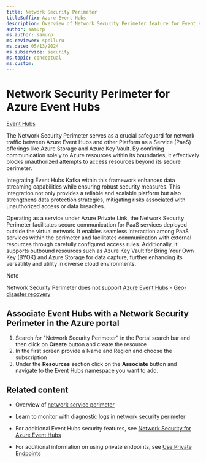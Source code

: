 ```yaml
---
title: Network Security Perimeter 
titleSuffix: Azure Event Hubs
description: Overview of Network Security Perimeter feature for Event Hubs
author: samurp
ms.author: samurp
ms.reviewer: spelluru
ms.date: 05/13/2024
ms.subservice: security
ms.topic: conceptual
ms.custom:
---
```



# Network Security Perimeter for Azure Event Hubs

[Event Hubs](event-hubs-about.md)

The Network Security Perimeter serves as a crucial safeguard for network traffic between Azure Event Hubs and other Platform as a Service (PaaS) offerings like Azure Storage and Azure Key Vault. By confining communication solely to Azure resources within its boundaries, it effectively blocks unauthorized attempts to access resources beyond its secure perimeter.

Integrating Event Hubs Kafka within this framework enhances data streaming capabilities while ensuring robust security measures. This integration not only provides a reliable and scalable platform but also strengthens data protection strategies, mitigating risks associated with unauthorized access or data breaches.

Operating as a service under Azure Private Link, the Network Security Perimeter facilitates secure communication for PaaS services deployed outside the virtual network. It enables seamless interaction among PaaS services within the perimeter and facilitates communication with external resources through carefully configured access rules. Additionally, it supports outbound resources such as Azure Key Vault for Bring Your Own Key (BYOK) and Azure Storage for data capture, further enhancing its versatility and utility in diverse cloud environments.

> [!NOTE]
> Network Security Perimeter does not support [Azure Event Hubs - Geo-disaster recovery](event-hubs-geo-dr.md)

## Associate Event Hubs with a Network Security Perimeter in the Azure portal
1. Search for "Network Security Perimeter" in the Portal search bar and then click on **Create** button and create the resource
1. In the first screen provide a Name and Region and choose the subscription
1. Under the **Resources** section click on the **Associate** button and navigate to the Event Hubs namespace you want to add. 

## Related content
- Overview of [network service perimeter](https://aka.ms/networksecurityperimeter)

- Learn to monitor with [diagnostic logs in network security perimeter](https://aka.ms/networksecurityperimeter)

- For additional Event Hubs security features, see [Network Security for Azure Event Hubs](network-security.md)

- For additional information on using private endpoints, see [Use Private Endpoints](https://learn.microsoft.com/azure/event-hubs/private-link-service)
